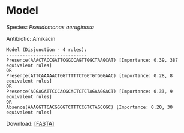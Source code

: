 
# Model

Species: *Pseudomonas aeruginosa*

Antibiotic: Amikacin

```
Model (Disjunction - 4 rules):
------------------------------
Presence(AAACTACCGATTCGGCCAGTTGGCTAAGCAT) [Importance: 0.39, 387 equivalent rules]
OR
Presence(ATTCAAAAACTGGTTTTTCTGGTGTGGGAAC) [Importance: 0.28, 8 equivalent rules]
OR
Presence(ACGAGATTCCCACGCACTCTCTAGAAGGACT) [Importance: 0.33, 9 equivalent rules]
OR
Absence(AAAGGTTCACGGGGTCTTTCCGTCTAGCCGC) [Importance: 0.20, 30 equivalent rules]

```

Download: [[FASTA]](./model.fasta)

